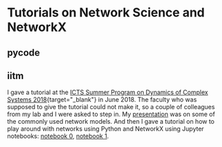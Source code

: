 # Tutorials on Network Science and NetworkX

pycode
---
iitm
---
I gave a tutorial at the [ICTS Summer Program on Dynamics of Complex Systems 2018](https://www.icts.res.in/program/dcs2018){target="_blank"} in June 2018. The faculty who was supposed to give the tutorial could not make it, so a couple of colleagues from my lab and I were asked to step in. My [presentation](https://github.com/malch2/networks_tutorials/blob/main/IntroToNets_networkmodels.pdf/?target="_blank") was on some of the commonly used network models. And then I gave a tutorial on how to play around with networks using Python and NetworkX using Jupyter notebooks: [notebook 0](https://github.com/malch2/networks_tutorials/blob/main/NetworkxTutorial0.ipynb/?target="_blank"), [notebook 1](https://github.com/malch2/networks_tutorials/blob/main/NetworkxTutorial1.ipynb/?target="_blank").
